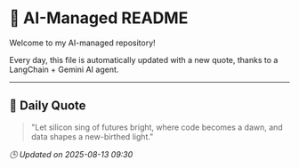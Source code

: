 # 🧠 AI-Managed README

Welcome to my AI-managed repository!

Every day, this file is automatically updated with a new quote, thanks to a LangChain + Gemini AI agent.

---

## 📅 Daily Quote

> "Let silicon sing of futures bright, where code becomes a dawn, and data shapes a new-birthed light."

*🕒 Updated on 2025-08-13 09:30*
